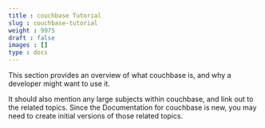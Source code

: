 ```yaml
---
title : couchbase Tutorial
slug : couchbase-tutorial
weight : 9975
draft : false
images : []
type : docs
---
```


This section provides an overview of what couchbase is, and why a developer might want to use it.

It should also mention any large subjects within couchbase, and link out to the related topics.  Since the Documentation for couchbase is new, you may need to create initial versions of those related topics.

